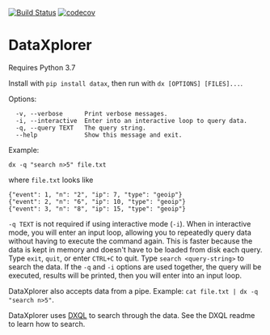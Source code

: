 [![Build Status](https://travis-ci.org/Frechetta/DataXplorer.svg?branch=master)](https://travis-ci.org/Frechetta/DataXplorer) [![codecov](https://codecov.io/gh/Frechetta/DataXplorer/branch/master/graph/badge.svg)](https://codecov.io/gh/Frechetta/DataXplorer)

# DataXplorer

Requires Python 3.7

Install with `pip install datax`, then run with `dx [OPTIONS] [FILES]...`.

Options:
```
  -v, --verbose      Print verbose messages.
  -i, --interactive  Enter into an interactive loop to query data.
  -q, --query TEXT   The query string.
  --help             Show this message and exit.
```

Example:

`dx -q "search n>5" file.txt`

where `file.txt` looks like

```
{"event": 1, "n": "2", "ip": 7, "type": "geoip"}
{"event": 2, "n": "6", "ip": 10, "type": "geoip"}
{"event": 3, "n": "8", "ip": 15, "type": "geoip"}
```

`-q TEXT` is not required if using interactive mode (`-i`). When in interactive mode, you will enter an input loop, allowing you to repeatedly query data without having to execute the command again. This is faster because the data is kept in memory and doesn't have to be loaded from disk each query. Type `exit`, `quit`, or enter `CTRL+C` to quit. Type `search <query-string>` to search the data. If the `-q` and `-i` options are used together, the query will be executed, results will be printed, then you will enter into an input loop.

DataXplorer also accepts data from a pipe. Example: `cat file.txt | dx -q "search n>5"`.

DataXplorer uses [DXQL](https://github.com/Frechetta/DXQL) to search through the data. See the DXQL readme to learn how to search.

